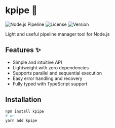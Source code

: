 # kpipe 🚀
![Node.js Pipeline](https://img.shields.io/badge/Node.js-Pipeline-brightgreen?style=flat&logo=node.js) ![License](https://img.shields.io/github/license/LSTM-Kirigaya/kpipe) ![Version](https://img.shields.io/npm/v/kpipe)

Light and useful pipeline manager tool for Node.js

## Features ✨
- Simple and intuitive API
- Lightweight with zero dependencies
- Supports parallel and sequential execution
- Easy error handling and recovery
- Fully typed with TypeScript support

## Installation
```bash
npm install kpipe
# or
yarn add kpipe
```
